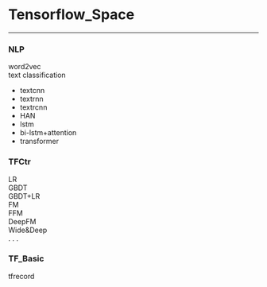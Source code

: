 # Tensorflow_Space

---
### NLP
word2vec  
text classification  
* textcnn
* textrnn
* textrcnn
* HAN
* lstm
* bi-lstm+attention
* transformer

### TFCtr
LR  
GBDT  
GBDT+LR  
FM  
FFM  
DeepFM  
Wide&Deep  
.
.
.

### TF_Basic
tfrecord  
